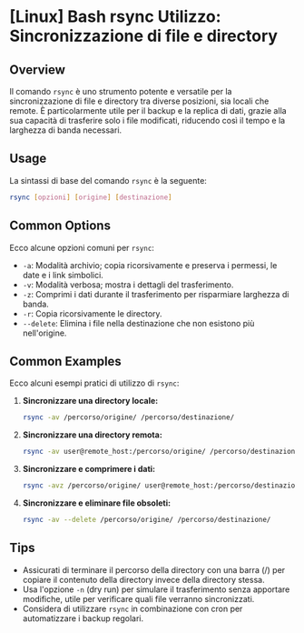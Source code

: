 # [Linux] Bash rsync Utilizzo: Sincronizzazione di file e directory

## Overview
Il comando `rsync` è uno strumento potente e versatile per la sincronizzazione di file e directory tra diverse posizioni, sia locali che remote. È particolarmente utile per il backup e la replica di dati, grazie alla sua capacità di trasferire solo i file modificati, riducendo così il tempo e la larghezza di banda necessari.

## Usage
La sintassi di base del comando `rsync` è la seguente:

```bash
rsync [opzioni] [origine] [destinazione]
```

## Common Options
Ecco alcune opzioni comuni per `rsync`:

- `-a`: Modalità archivio; copia ricorsivamente e preserva i permessi, le date e i link simbolici.
- `-v`: Modalità verbosa; mostra i dettagli del trasferimento.
- `-z`: Comprimi i dati durante il trasferimento per risparmiare larghezza di banda.
- `-r`: Copia ricorsivamente le directory.
- `--delete`: Elimina i file nella destinazione che non esistono più nell'origine.

## Common Examples
Ecco alcuni esempi pratici di utilizzo di `rsync`:

1. **Sincronizzare una directory locale:**
   ```bash
   rsync -av /percorso/origine/ /percorso/destinazione/
   ```

2. **Sincronizzare una directory remota:**
   ```bash
   rsync -av user@remote_host:/percorso/origine/ /percorso/destinazione/
   ```

3. **Sincronizzare e comprimere i dati:**
   ```bash
   rsync -avz /percorso/origine/ user@remote_host:/percorso/destinazione/
   ```

4. **Sincronizzare e eliminare file obsoleti:**
   ```bash
   rsync -av --delete /percorso/origine/ /percorso/destinazione/
   ```

## Tips
- Assicurati di terminare il percorso della directory con una barra (/) per copiare il contenuto della directory invece della directory stessa.
- Usa l'opzione `-n` (dry run) per simulare il trasferimento senza apportare modifiche, utile per verificare quali file verranno sincronizzati.
- Considera di utilizzare `rsync` in combinazione con cron per automatizzare i backup regolari.